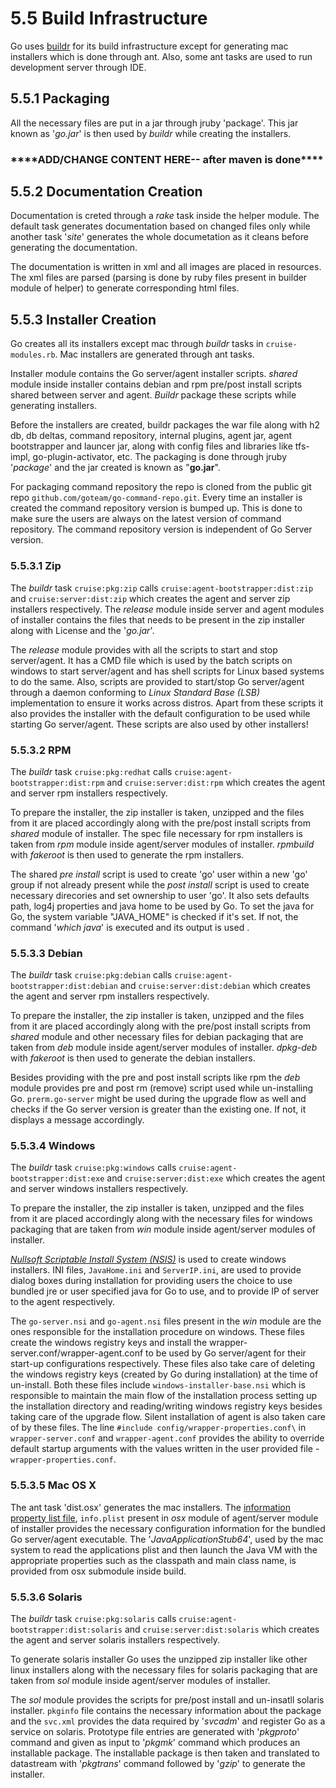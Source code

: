 #  5.5 Build Infrastructure

Go uses [buildr](http://buildr.apache.org/) for its build infrastructure except for generating mac installers which is done through ant. Also, some ant tasks are used to run development server through IDE. 

## 5.5.1 Packaging

All the necessary files are put in a jar through jruby 'package'. This jar known as '*go.jar*' is then used by *buildr* while creating the installers. 

### \*\*\*\*ADD/CHANGE CONTENT HERE-- after maven is done\*\*\*\*

## 5.5.2 Documentation Creation

Documentation is creted through a *rake* task inside the helper module. The default task generates documentation based on changed files only while another task '*site*' generates the whole documetation as it cleans before generating the documentation.

The documentation is written in xml and all images are placed in resources. The xml files are parsed (parsing is done by ruby files present in builder module of helper) to generate corresponding html files. 

## 5.5.3 Installer Creation

Go creates all its installers except mac through *buildr* tasks in `cruise-modules.rb`. Mac installers are generated through ant tasks.

Installer module contains the Go server/agent installer scripts. *shared* module inside installer contains debian and rpm pre/post install scripts shared between server and agent. *Buildr* package these scripts while generating installers.

Before the installers are created, buildr packages the war file along with h2 db, db deltas, command repository, internal plugins, agent jar, agent bootstrapper and launcer jar, along with config files and libraries like tfs-impl, go-plugin-activator, etc. The packaging is done through jruby '*package*' and the jar created is known as "**go.jar**". 

For packaging command repository the repo is cloned from the public git repo `github.com/goteam/go-command-repo.git`. Every time an installer is created the command repository version is bumped up. This is done to make sure the users are always on the latest version of command repository. The command repository version is independent of Go Server version.

### 5.5.3.1 Zip

The *buildr* task `cruise:pkg:zip` calls `cruise:agent-bootstrapper:dist:zip` and `cruise:server:dist:zip` which creates the agent and server zip installers respectively.  The *release* module inside server and agent modules of installer contains the files that needs to be present in the zip installer along with License and the '*go.jar*'. 

The *release* module provides with all the scripts to start and stop server/agent. It has a CMD file which is used by the batch scripts on windows to start server/agent and has shell scripts for Linux based systems to do the same. Also, scripts are provided to start/stop Go server/agent through a daemon conforming to *Linux Standard Base (LSB)* implementation to ensure it works across distros. Apart from these scripts it also provides the installer with the default configuration to be used while starting Go server/agent. These scripts are also used by other installers!

### 5.5.3.2 RPM

The *buildr* task `cruise:pkg:redhat` calls `cruise:agent-bootstrapper:dist:rpm` and `cruise:server:dist:rpm` which creates the agent and server rpm installers respectively. 

To prepare the installer, the zip installer is taken, unzipped and the files from it are placed accordingly along with the pre/post install scripts from *shared* module of installer. The spec file necessary for rpm installers is taken from *rpm* module inside agent/server modules of installer. *rpmbuild* with *fakeroot* is then used to generate the rpm installers.

The shared *pre install* script is used to create 'go' user within a new 'go' group if not already present while the *post install* script is used to create necessary direcories and set ownership to user 'go'. It also sets defaults path, log4j properties and java home to be used by Go. To set the java for Go, the system variable "JAVA_HOME" is checked if it's set. If not, the command '*which java*' is executed and its output is used .

### 5.5.3.3 Debian

The *buildr* task `cruise:pkg:debian` calls `cruise:agent-bootstrapper:dist:debian` and `cruise:server:dist:debian` which creates the agent and server rpm installers respectively. 

To prepare the installer, the zip installer is taken, unzipped and the files from it are placed accordingly along with the pre/post install scripts from *shared* module and other necessary files for debian packaging that are taken from *deb* module inside agent/server modules of installer. *dpkg-deb* with *fakeroot* is then used to generate the debian installers.

Besides providing with the pre and post install scripts like rpm the *deb* module provides pre and post rm (remove) script used while un-installing Go. `prerm.go-server` might be used during the upgrade flow as well and checks if the Go server version is greater than the existing one. If not, it displays a message accordingly.

### 5.5.3.4 Windows

The *buildr* task `cruise:pkg:windows` calls `cruise:agent-bootstrapper:dist:exe` and `cruise:server:dist:exe` which creates the agent and server windows installers respectively. 

To prepare the installer, the zip installer is taken, unzipped and the files from it are placed accordingly along with the necessary files for windows packaging that are taken from *win* module inside agent/server modules of installer. 

[*Nullsoft Scriptable Install System (NSIS)*](http://nsis.sourceforge.net/Main_Page) is used to create windows installers. INI files, `JavaHome.ini` and `ServerIP.ini`, are used to provide dialog boxes during installation for providing users the choice to use bundled jre or user specified java for Go to use, and to provide IP of server to the agent respectively.

The `go-server.nsi` and `go-agent.nsi` files present in the *win* module are the ones responsible for the installation procedure on windows. These files create the windows registry keys and install the wrapper-server.conf/wrapper-agent.conf to be used by Go server/agent for their start-up configurations respectively. These files also take care of deleting the windows registry keys (created by Go during installation) at the time of un-install. Both these files include `windows-installer-base.nsi` which is responsible to maintain the main flow of the installation process setting up the installation directory and reading/writing windows registry keys besides taking care of the upgrade flow. Silent installation of agent is also taken care of by these files. The line `#include config/wrapper-properties.conf\` in `wrapper-server.conf` and `wrapper-agent.conf` provides the ability to override default startup arguments with the values written in the user provided file - `wrapper-properties.conf`.

### 5.5.3.5 Mac OS X

The ant task 'dist.osx' generates the mac installers. The  [information property list file](https://developer.apple.com/library/ios/documentation/general/Reference/InfoPlistKeyReference/Articles/AboutInformationPropertyListFiles.html), `info.plist` present in *osx* module of agent/server module of installer provides the necessary configuration information for the bundled Go server/agent executable. The '*JavaApplicationStub64*', used by the mac system to read the applications plist and then launch the Java VM with the appropriate properties such as the classpath and main class name, is provided from osx submodule inside build.

### 5.5.3.6 Solaris

The *buildr* task `cruise:pkg:solaris` calls `cruise:agent-bootstrapper:dist:solaris` and `cruise:server:dist:solaris` which creates the agent and server solaris installers respectively. 

To generate solaris installer Go uses the unzipped zip installer like other linux installers along with the necessary files for solaris packaging that are taken from *sol* module inside agent/server modules of installer. 

The *sol* module provides the scripts for pre/post install and un-insatll solaris installer. `pkginfo` file contains the necessary information about the package and the `svc.xml` provides the data required by '*svcadm*' and register Go as a service on solaris. Prototype file entries are generated with '*pkgproto*' command and given as input to '*pkgmk*' command which produces an installable package. The installable package is then taken and translated to datastream with '*pkgtrans*' command followed by '*gzip*' to generate the installer.